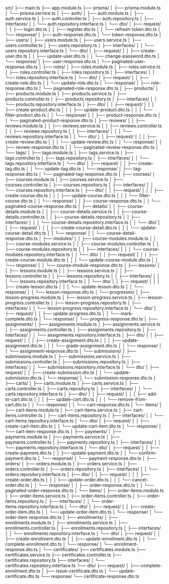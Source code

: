 src/
├── main.ts
├── app.module.ts
├── prisma/
│   ├── prisma.module.ts
│   └── prisma.service.ts
│
├── auth/
│   ├── auth.module.ts
│   ├── auth.service.ts
│   ├── auth.controller.ts
│   ├── auth.repository.ts
│   ├── interfaces/
│   │   └── auth.repository.interface.ts
│   └── dto/
│       ├── request/
│       │   ├── login.dto.ts
│       │   ├── register.dto.ts
│       │   └── refresh-token.dto.ts
│       └── response/
│           ├── auth-response.dto.ts
│           └── token-response.dto.ts
│
├── users/
│   ├── users.module.ts
│   ├── users.service.ts
│   ├── users.controller.ts
│   ├── users.repository.ts
│   ├── interfaces/
│   │   └── users.repository.interface.ts
│   └── dto/
│       ├── request/
│       │   ├── create-user.dto.ts
│       │   ├── update-user.dto.ts
│       │   └── change-password.dto.ts
│       └── response/
│           ├── user-response.dto.ts
│           └── paginated-user-response.dto.ts
│
├── roles/
│   ├── roles.module.ts
│   ├── roles.service.ts
│   ├── roles.controller.ts
│   ├── roles.repository.ts
│   ├── interfaces/
│   │   └── roles.repository.interface.ts
│   └── dto/
│       ├── request/
│       │   ├── create-role.dto.ts
│       │   └── update-role.dto.ts
│       └── response/
│           ├── role-response.dto.ts
│           └── paginated-role-response.dto.ts
│
├── products/
│   ├── products.module.ts
│   ├── products.service.ts
│   ├── products.controller.ts
│   ├── products.repository.ts
│   ├── interfaces/
│   │   └── products.repository.interface.ts
│   ├── dto/
│   │   ├── request/
│   │   │   ├── create-product.dto.ts
│   │   │   ├── update-product.dto.ts
│   │   │   └── filter-product.dto.ts
│   │   └── response/
│   │       ├── product-response.dto.ts
│   │       └── paginated-product-response.dto.ts
│   ├── reviews/
│   │   ├── reviews.module.ts
│   │   ├── reviews.service.ts
│   │   ├── reviews.controller.ts
│   │   ├── reviews.repository.ts
│   │   ├── interfaces/
│   │   │   └── reviews.repository.interface.ts
│   │   └── dto/
│   │       ├── request/
│   │       │   ├── create-review.dto.ts
│   │       │   └── update-review.dto.ts
│   │       └── response/
│   │           ├── review-response.dto.ts
│   │           └── paginated-review-response.dto.ts
│   └── tags/
│       ├── tags.module.ts
│       ├── tags.service.ts
│       ├── tags.controller.ts
│       ├── tags.repository.ts
│       ├── interfaces/
│       │   └── tags.repository.interface.ts
│       └── dto/
│           ├── request/
│           │   ├── create-tag.dto.ts
│           │   └── update-tag.dto.ts
│           └── response/
│               ├── tag-response.dto.ts
│               └── paginated-tag-response.dto.ts
│
├── courses/
│   ├── courses.module.ts
│   ├── courses.service.ts
│   ├── courses.controller.ts
│   ├── courses.repository.ts
│   ├── interfaces/
│   │   └── courses.repository.interface.ts
│   ├── dto/
│   │   ├── request/
│   │   │   ├── create-course.dto.ts
│   │   │   ├── update-course.dto.ts
│   │   │   └── filter-course.dto.ts
│   │   └── response/
│   │       ├── course-response.dto.ts
│   │       └── paginated-course-response.dto.ts
│   ├── details/
│   │   ├── course-details.module.ts
│   │   ├── course-details.service.ts
│   │   ├── course-details.controller.ts
│   │   ├── course-details.repository.ts
│   │   ├── interfaces/
│   │   │   └── course-details.repository.interface.ts
│   │   └── dto/
│   │       ├── request/
│   │       │   ├── create-course-detail.dto.ts
│   │       │   └── update-course-detail.dto.ts
│   │       └── response/
│   │           └── course-detail-response.dto.ts
│   ├── modules/
│   │   ├── course-modules.module.ts
│   │   ├── course-modules.service.ts
│   │   ├── course-modules.controller.ts
│   │   ├── course-modules.repository.ts
│   │   ├── interfaces/
│   │   │   └── course-modules.repository.interface.ts
│   │   └── dto/
│   │       ├── request/
│   │       │   ├── create-course-module.dto.ts
│   │       │   └── update-course-module.dto.ts
│   │       └── response/
│   │           └── course-module-response.dto.ts
│   ├── lessons/
│   │   ├── lessons.module.ts
│   │   ├── lessons.service.ts
│   │   ├── lessons.controller.ts
│   │   ├── lessons.repository.ts
│   │   ├── interfaces/
│   │   │   └── lessons.repository.interface.ts
│   │   └── dto/
│   │       ├── request/
│   │       │   ├── create-lesson.dto.ts
│   │       │   └── update-lesson.dto.ts
│   │       └── response/
│   │           └── lesson-response.dto.ts
│   └── progresses/
│       ├── lesson-progress.module.ts
│       ├── lesson-progress.service.ts
│       ├── lesson-progress.controller.ts
│       ├── lesson-progress.repository.ts
│       ├── interfaces/
│       │   └── lesson-progress.repository.interface.ts
│       └── dto/
│           ├── request/
│           │   ├── update-progress.dto.ts
│           │   └── mark-complete.dto.ts
│           └── response/
│               └── progress-response.dto.ts
│
├── assignments/
│   ├── assignments.module.ts
│   ├── assignments.service.ts
│   ├── assignments.controller.ts
│   ├── assignments.repository.ts
│   ├── interfaces/
│   │   └── assignments.repository.interface.ts
│   ├── dto/
│   │   ├── request/
│   │   │   ├── create-assignment.dto.ts
│   │   │   ├── update-assignment.dto.ts
│   │   │   └── grade-assignment.dto.ts
│   │   └── response/
│   │       └── assignment-response.dto.ts
│   └── submissions/
│       ├── submissions.module.ts
│       ├── submissions.service.ts
│       ├── submissions.controller.ts
│       ├── submissions.repository.ts
│       ├── interfaces/
│       │   └── submissions.repository.interface.ts
│       └── dto/
│           ├── request/
│           │   ├── create-submission.dto.ts
│           │   └── update-submission.dto.ts
│           └── response/
│               └── submission-response.dto.ts
│
├── carts/
│   ├── carts.module.ts
│   ├── carts.service.ts
│   ├── carts.controller.ts
│   ├── carts.repository.ts
│   ├── interfaces/
│   │   └── carts.repository.interface.ts
│   ├── dto/
│   │   ├── request/
│   │   │   ├── add-to-cart.dto.ts
│   │   │   ├── update-cart.dto.ts
│   │   │   └── remove-from-cart.dto.ts
│   │   └── response/
│   │       └── cart-response.dto.ts
│   └── items/
│       ├── cart-items.module.ts
│       ├── cart-items.service.ts
│       ├── cart-items.controller.ts
│       ├── cart-items.repository.ts
│       ├── interfaces/
│       │   └── cart-items.repository.interface.ts
│       └── dto/
│           ├── request/
│           │   ├── create-cart-item.dto.ts
│           │   └── update-cart-item.dto.ts
│           └── response/
│               └── cart-item-response.dto.ts
│
├── payments/
│   ├── payments.module.ts
│   ├── payments.service.ts
│   ├── payments.controller.ts
│   ├── payments.repository.ts
│   ├── interfaces/
│   │   └── payments.repository.interface.ts
│   └── dto/
│       ├── request/
│       │   ├── create-payment.dto.ts
│       │   ├── update-payment.dto.ts
│       │   └── confirm-payment.dto.ts
│       └── response/
│           └── payment-response.dto.ts
│
├── orders/
│   ├── orders.module.ts
│   ├── orders.service.ts
│   ├── orders.controller.ts
│   ├── orders.repository.ts
│   ├── interfaces/
│   │   └── orders.repository.interface.ts
│   ├── dto/
│   │   ├── request/
│   │   │   ├── create-order.dto.ts
│   │   │   ├── update-order.dto.ts
│   │   │   └── cancel-order.dto.ts
│   │   └── response/
│   │       ├── order-response.dto.ts
│   │       └── paginated-order-response.dto.ts
│   └── items/
│       ├── order-items.module.ts
│       ├── order-items.service.ts
│       ├── order-items.controller.ts
│       ├── order-items.repository.ts
│       ├── interfaces/
│       │   └── order-items.repository.interface.ts
│       └── dto/
│           ├── request/
│           │   ├── create-order-item.dto.ts
│           │   └── update-order-item.dto.ts
│           └── response/
│               └── order-item-response.dto.ts
│
├── enrollments/
│   ├── enrollments.module.ts
│   ├── enrollments.service.ts
│   ├── enrollments.controller.ts
│   ├── enrollments.repository.ts
│   ├── interfaces/
│   │   └── enrollments.repository.interface.ts
│   └── dto/
│       ├── request/
│       │   ├── create-enrollment.dto.ts
│       │   ├── update-enrollment.dto.ts
│       │   └── complete-enrollment.dto.ts
│       └── response/
│           └── enrollment-response.dto.ts
│
└── certificates/
    ├── certificates.module.ts
    ├── certificates.service.ts
    ├── certificates.controller.ts
    ├── certificates.repository.ts
    ├── interfaces/
    │   └── certificates.repository.interface.ts
    └── dto/
        ├── request/
        │   ├── complete-enrollment.dto.ts
        │   ├── issue-certificate.dto.ts
        │   └── update-certificate.dto.ts
        └── response/
            └── certificate-response.dto.ts
